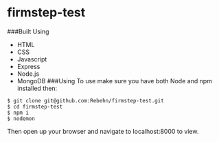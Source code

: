# firmstep-test
###Built Using
- HTML
- CSS
- Javascript
- Express
- Node.js
- MongoDB
###Using
To use make sure you have both Node and npm installed then:
```
$ git clone git@github.com:Rebehn/firmstep-test.git
$ cd firmstep-test
$ npm i
$ nodemon
```
Then open up your browser and navigate to localhost:8000 to view.

